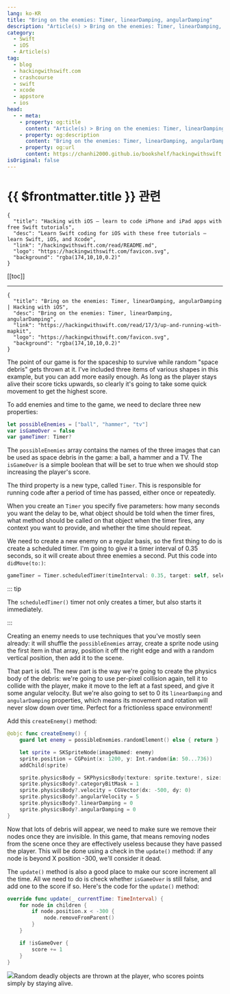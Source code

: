 ```yaml
---
lang: ko-KR
title: "Bring on the enemies: Timer, linearDamping, angularDamping"
description: "Article(s) > Bring on the enemies: Timer, linearDamping, angularDamping"
category:
  - Swift
  - iOS
  - Article(s)
tag: 
  - blog
  - hackingwithswift.com
  - crashcourse
  - swift
  - xcode
  - appstore
  - ios  
head:
  - - meta:
    - property: og:title
      content: "Article(s) > Bring on the enemies: Timer, linearDamping, angularDamping"
    - property: og:description
      content: "Bring on the enemies: Timer, linearDamping, angularDamping"
    - property: og:url
      content: https://chanhi2000.github.io/bookshelf/hackingwithswift.com/read/17/03-up-and-running-with-mapkit.html
isOriginal: false
---
```


# {{ $frontmatter.title }} 관련

```component VPCard
{
  "title": "Hacking with iOS – learn to code iPhone and iPad apps with free Swift tutorials",
  "desc": "Learn Swift coding for iOS with these free tutorials – learn Swift, iOS, and Xcode",
  "link": "/hackingwithswift.com/read/README.md",
  "logo": "https://hackingwithswift.com/favicon.svg",
  "background": "rgba(174,10,10,0.2)"
}
```

[[toc]]

---

```component VPCard
{
  "title": "Bring on the enemies: Timer, linearDamping, angularDamping | Hacking with iOS",
  "desc": "Bring on the enemies: Timer, linearDamping, angularDamping",
  "link": "https://hackingwithswift.com/read/17/3/up-and-running-with-mapkit",
  "logo": "https://hackingwithswift.com/favicon.svg",
  "background": "rgba(174,10,10,0.2)"
}
```

<VidStack src="youtube/NIRrPs2fpPw" />

The point of our game is for the spaceship to survive while random "space debris" gets thrown at it. I've included three items of various shapes in this example, but you can add more easily enough. As long as the player stays alive their score ticks upwards, so clearly it's going to take some quick movement to get the highest score.

To add enemies and time to the game, we need to declare three new properties:

```swift
let possibleEnemies = ["ball", "hammer", "tv"]
var isGameOver = false
var gameTimer: Timer?
```

The `possibleEnemies` array contains the names of the three images that can be used as space debris in the game: a ball, a hammer and a TV. The `isGameOver` is a simple boolean that will be set to true when we should stop increasing the player's score.

The third property is a new type, called `Timer`. This is responsible for running code after a period of time has passed, either once or repeatedly. 

When you create an `Timer` you specify five parameters: how many seconds you want the delay to be, what object should be told when the timer fires, what method should be called on that object when the timer fires, any context you want to provide, and whether the time should repeat.

We need to create a new enemy on a regular basis, so the first thing to do is create a scheduled timer. I'm going to give it a timer interval of 0.35 seconds, so it will create about three enemies a second. Put this code into `didMove(to:)`:

```swift
gameTimer = Timer.scheduledTimer(timeInterval: 0.35, target: self, selector: #selector(createEnemy), userInfo: nil, repeats: true)
```

::: tip

The `scheduledTimer()` timer not only creates a timer, but also starts it immediately.

:::

Creating an enemy needs to use techniques that you've mostly seen already: it will shuffle the `possibleEnemies` array, create a sprite node using the first item in that array, position it off the right edge and with a random vertical position, then add it to the scene.

That part is old. The new part is the way we're going to create the physics body of the debris: we're going to use per-pixel collision again, tell it to collide with the player, make it move to the left at a fast speed, and give it some angular velocity. But we're also going to set to 0 its `linearDamping` and `angularDamping` properties, which means its movement and rotation will never slow down over time. Perfect for a frictionless space environment!

Add this `createEnemy()` method:

```swift
@objc func createEnemy() {
    guard let enemy = possibleEnemies.randomElement() else { return }

    let sprite = SKSpriteNode(imageNamed: enemy)
    sprite.position = CGPoint(x: 1200, y: Int.random(in: 50...736))
    addChild(sprite)

    sprite.physicsBody = SKPhysicsBody(texture: sprite.texture!, size: sprite.size)
    sprite.physicsBody?.categoryBitMask = 1
    sprite.physicsBody?.velocity = CGVector(dx: -500, dy: 0)
    sprite.physicsBody?.angularVelocity = 5
    sprite.physicsBody?.linearDamping = 0
    sprite.physicsBody?.angularDamping = 0
}
```

Now that lots of debris will appear, we need to make sure we remove their nodes once they are invisible. In this game, that means removing nodes from the scene once they are effectively useless because they have passed the player. This will be done using a check in the `update()` method: if any node is beyond X position -300, we'll consider it dead.

The `update()` method is also a good place to make our score increment all the time. All we need to do is check whether `isGameOver` is still false, and add one to the score if so. Here's the code for the `update()` method:

```swift
override func update(_ currentTime: TimeInterval) {
    for node in children {
        if node.position.x < -300 {
            node.removeFromParent()
        }
    }

    if !isGameOver {
        score += 1
    }
}
```

![](https://hackingwithswift.com17-2https://hackingwithswift.com/img/books/hws/17-2@2x.png)Random deadly objects are thrown at the player, who scores points simply by staying alive.

